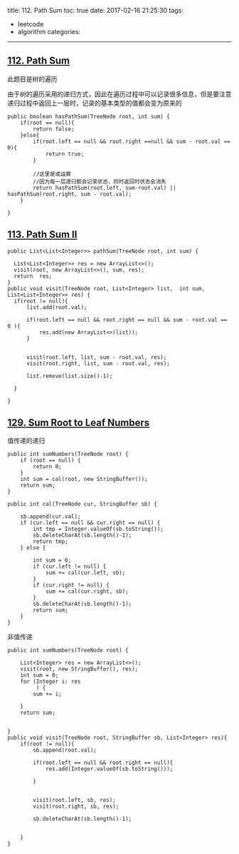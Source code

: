 title: 112. Path Sum
toc: true
date: 2017-02-16 21:25:30
tags:
- leetcode
- algorithm
categories:

---
## [112. Path Sum](https://leetcode.com/problems/path-sum/?tab=Solutions)

此题目是树的遍历

由于树的遍历采用的递归方式，因此在遍历过程中可以记录很多信息，但是要注意递归过程中返回上一层时，记录的基本类型的值都会变为原来的

```
public boolean hasPathSum(TreeNode root, int sum) {
    if(root == null){
        return false;
    }else{
        if(root.left == null && root.right ==null && sum - root.val == 0){
            return true;
        }

        //这里是或运算
        //因为每一层递归都会记录状态，同时返回时状态会消失
        return hasPathSum(root.left, sum-root.val) || hasPathSum(root.right, sum - root.val);
    }

}
```
## [113. Path Sum II](https://leetcode.com/problems/path-sum-ii/?tab=Description)


```
public List<List<Integer>> pathSum(TreeNode root, int sum) {

  List<List<Integer>> res = new ArrayList<>();
  visit(root, new ArrayList<>(), sum, res);
  return  res;
}
public void visit(TreeNode root, List<Integer> list,  int sum, List<List<Integer>> res) {
  if(root != null){
      list.add(root.val);

      if(root.left == null && root.right == null && sum - root.val == 0 ){
          res.add(new ArrayList<>(list));
      }


      visit(root.left, list, sum - root.val, res);
      visit(root.right, list, sum - root.val, res);

      list.remove(list.size()-1);

  }

}
```


## [129. Sum Root to Leaf Numbers](https://leetcode.com/problems/sum-root-to-leaf-numbers/)

值传递的递归
```
public int sumNumbers(TreeNode root) {
	if (root == null) {
		return 0;
	}
	int sum = cal(root, new StringBuffer());
	return sum;
}

public int cal(TreeNode cur, StringBuffer sb) {

	sb.append(cur.val);
	if (cur.left == null && cur.right == null) {
		int tmp = Integer.valueOf(sb.toString());
		sb.deleteCharAt(sb.length()-1);
		return tmp;
	} else {

		int sum = 0;
		if (cur.left != null) {
			sum += cal(cur.left, sb);
		}
		if (cur.right != null) {
			sum += cal(cur.right, sb);
		}
		sb.deleteCharAt(sb.length()-1);
		return sum;
	}
}
```

非值传递
```
public int sumNumbers(TreeNode root) {

    List<Integer> res = new ArrayList<>();
    visit(root, new StringBuffer(), res);
    int sum = 0;
    for (Integer i: res
         ) {
        sum += i;

    }
    return sum;


}
public void visit(TreeNode root, StringBuffer sb, List<Integer> res){
    if(root != null){
        sb.append(root.val);

        if(root.left == null && root.right == null){
            res.add(Integer.valueOf(sb.toString()));

        }


        visit(root.left, sb, res);
        visit(root.right, sb, res);

        sb.deleteCharAt(sb.length()-1);


    }
}
```
